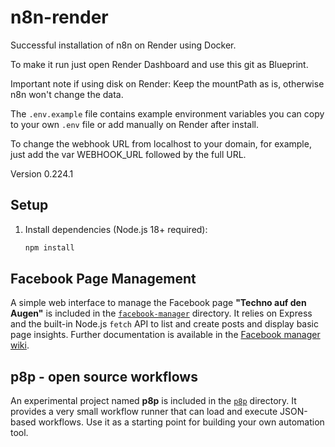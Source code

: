 # n8n-render

Successful installation of n8n on Render using Docker.

To make it run just open Render Dashboard and use this git as Blueprint.

Important note if using disk on Render: Keep the mountPath as is, otherwise n8n won't change the data.

The `.env.example` file contains example environment variables you can copy to your own `.env` file or add manually on Render after install.

To change the webhook URL from localhost to your domain, for example, just add the var WEBHOOK_URL followed by the full URL.

Version 0.224.1

## Setup

1. Install dependencies (Node.js 18+ required):
   ```bash
   npm install
   ```

## Facebook Page Management

A simple web interface to manage the Facebook page **"Techno auf den Augen"** is included in the [`facebook-manager`](./facebook-manager) directory. It relies on Express and the built-in Node.js `fetch` API to list and create posts and display basic page insights. Further documentation is available in the [Facebook manager wiki](./facebook-manager/WIKI.md).

## p8p - open source workflows

An experimental project named **p8p** is included in the [`p8p`](./p8p) directory.
It provides a very small workflow runner that can load and execute JSON-based
workflows. Use it as a starting point for building your own automation tool.
